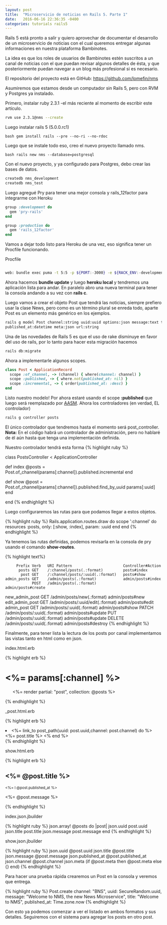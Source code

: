 ```yaml
---
layout: post
title:  "Microservicio de noticias en Rails 5. Parte 1"
date:   2016-06-16 22:36:35 -0400
categories: tutorials rails5
---
```


Rails 5 está pronto a salir y quiero aprovechar de documentar el desarrollo de un microservicio de noticias con el cual queremos entregar algunas informaciones en nuestra plataforma Bambinotes.

La idea es que los roles de usuarios de Bambinotes estén suscritos a un canal de noticias con el que puedan revisar algunos detalles de ésta, y que posteriormente puedan navegar a un blog más profesional si es necesario.

El repositorio del proyecto está en GitHub: https://github.com/lomefin/nms

Asumiremos que estamos desde un computador sin Rails 5, pero con RVM y Postgres ya instalado.

Primero, instalar ruby 2.3.1 -el más reciente al momento de escribir este artículo.

```bash
rvm use 2.3.1@nms --create
```

Luego instalar rails 5 (5.0.0.rc1)

```bash gem install rails --pre --no-ri --no-rdoc```

Luego que se instale todo eso, creo el nuevo proyecto llamado nms.

```bash rails new nms --database=postgresql```

Con el nuevo proyecto, y ya configurado para Postgres, debo crear las bases de datos.

```bash
createdb nms_development
createdb nms_test
```

Luego agregué Pry para tener una mejor consola y rails_12factor para integrarme con Heroku

```ruby
group :development do
  gem 'pry-rails'
end

group :production do
  gem 'rails_12factor'
end
```

Vamos a dejar todo listo para Heroku de una vez, eso significa tener un Procfile funcionando.

Procfile

```bash

web: bundle exec puma -t 5:5 -p ${PORT:-3000} -e ${RACK_ENV:-development}

```

Ahora hacemos __bundle update__ y luego __heroku local__ y tendremos una aplicación lista para andar. En paralelo abro una nueva terminal para tener la consola andando a su vez con __rails c__.

Luego vamos a crear el objeto Post que tendrá las noticias, siempre prefiero usar la clase News, pero como es un término plural se enreda todo, aparte Post es un elemento más genérico en los ejemplos.

```bash
rails g model Post channel:string uuid:uuid options:json message:text title:text
published_at:datetime meta:json url:string
```

Una de las novedades de Rails 5 es que el uso de rake disminuye en favor del uso de rails, por lo tanto para hacer esta migración hacemos

```bash
rails db:migrate
```

Ahora a implementarle algunos scopes.

```ruby
class Post < ApplicationRecord
  scope :of_channel, -> (channel) { where(channel: channel) }
  scope :published, -> { where.not(published_at: nil) }
  scope :incremental, -> { order(published_at: :desc) }
end
```

Listo nuestro modelo! Por ahora estaré usando el scope __:published__ que luego será reemplazado por [AASM](https://github.com/aasm/aasm). Ahora los controladores (en verdad, EL controlador)

```bash
rails g controller posts
```

El único controlador que tendremos hasta el momento será post_controller. __Nota:__ En el código habrá un controlador de administración, pero no hablaré de él aún hasta que tenga una implementación definida.

Nuestro controlador tendrá esta forma
{% highlight ruby %}

class PostsController < ApplicationController

  def index
    @posts = Post.of_channel(params[:channel]).published.incremental
  end

  def show
    @post = Post.of_channel(params[:channel]).published.find_by_uuid params[:uuid]
  end

end
{% endhighlight %}

Luego configuraremos las rutas para que podamos llegar a estos objetos.

{% highlight ruby %}
Rails.application.routes.draw do
  scope ':channel' do
    resources :posts, only: [:show, :index], param: :uuid
  end
end
{% endhighlight %}

Ya tenemos las rutas definidas, podemos revisarla en la consola de pry usando el comando __show-routes__.

{% highlight text%}

         Prefix Verb   URI Pattern                       Controller#Action
          posts GET    /:channel/posts(.:format)         posts#index
           post GET    /:channel/posts/:uuid(.:format)   posts#show
    admin_posts GET    /admin/posts(.:format)            admin/posts#index
                POST   /admin/posts(.:format)            admin/posts#create
   new_admin_post GET    /admin/posts/new(.:format)        admin/posts#new
  edit_admin_post GET    /admin/posts/:uuid/edit(.:format) admin/posts#edit
     admin_post GET    /admin/posts/:uuid(.:format)      admin/posts#show
                PATCH  /admin/posts/:uuid(.:format)      admin/posts#update
                PUT    /admin/posts/:uuid(.:format)      admin/posts#update
                DELETE /admin/posts/:uuid(.:format)      admin/posts#destroy
{% endhighlight %}

Finalmente, para tener lista la lectura de los posts por canal implementamos las vistas tanto en html como en json.

index.html.erb

{% highlight erb %}
<h1><%= params[:channel] %></h1>
<ul class="nms-post-list">
  <%= render partial: "post", collection: @posts %>
</ul>
{% endhighlight %}

_post.html.erb

{% highlight erb %}
<li class="nms-post-list-item">
  <%= link_to post_path(uuid: post.uuid,channel: post.channel) do %>
    <%= post.title %>
  <% end %>
</li>
{% endhighlight %}

show.html.erb

{% highlight erb %}
<article class="nms-post" data-uuid="<%= @post.uuid %>">
  <h1 class="nms-post-title"><%= @post.title %></h1>
  <p class="nms-post-header">
    <small class="nms-post-publication-date" data-value="<%= @post.published_at %>"><%= l @post.published_at %></small>
  </p>
  <p class="nms-post-message"><%= @post.message %></p>

</article>
{% endhighlight %}

index.json.jbuilder

{% highlight ruby %}
json.array! @posts do |post|
  json.uuid post.uuid
  json.title post.title
  json.message post.message
end
{% endhighlight %}

show.json.jbuilder

{% highlight ruby %}
json.uuid @post.uuid
json.title @post.title
json.message @post.message
json.published_at @post.published_at
json.channel @post.channel
json.meta (if @post.meta then @post.meta else {} end)
{% endhighlight %}

Para hacer una prueba rápida crearemos un Post en la consola y veremos que entrega.

{% highlight ruby %}
Post.create channel: "BNS", uuid: SecureRandom.uuid, message: "Welcome to NMS, the new News Microservice", title: "Welcome to NMS", published_at: Time.zone.now
{% endhighlight %}

Con esto ya podemos comenzar a ver el listado en ambos formatos y sus detalles.
Seguiremos con el sistema para agregar los posts en otro post.
